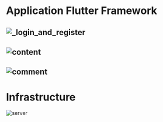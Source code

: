 # Application Flutter Framework


![_login_and_register](https://user-images.githubusercontent.com/51033703/216801496-84a2e2ea-8df2-496d-ba5c-54c3692696d3.png)
--
![_content_](https://user-images.githubusercontent.com/51033703/216802061-c760dcc4-1c01-4e0f-adb1-711e5ff5931b.png)
--
![_comment_](https://user-images.githubusercontent.com/51033703/216802064-d24f3feb-3739-4c3e-b98e-1ef389c21ada.png)
---

# Infrastructure
![server](https://user-images.githubusercontent.com/51033703/216804095-9c214938-bd1b-469c-9898-b0b889e984e4.png)
